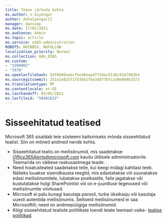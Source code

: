 ```yaml
---
title: Teave järkude kohta
ms.author: v-aiyengar
author: AshaIyengar21
manager: dansimp
ms.date: 17/02/2021
ms.audience: Admin
ms.topic: article
ms.service: o365-administration
ROBOTS: NOINDEX, NOFOLLOW
localization_priority: Normal
ms.collection: Adm_O365
ms.custom:
- "3200002"
- "7670"
ms.openlocfilehash: 54f09d8aebcf5e10eaad7f19ec5138c9167962b4
ms.sourcegitcommit: 251e2e82571fb3bb1fbe3dbf7bfca30e004b3373
ms.translationtype: MT
ms.contentlocale: et-EE
ms.lasthandoff: 03/05/2021
ms.locfileid: "50481632"
---
```

# <a name="about-built-in-alerts"></a>Sisseehitatud teatised

Microsoft 365 sisaldab teie süsteemi kaitsmiseks mõnda sisseehitatud teatist. Siin on mõned andmed nende kohta.

- Sisseehitatud teatis on meilisõnumid, mis saadetakse *Office365Alerts@microsoft.com* kaudu üldisele administraatorile. Teemarida on väikese raskusastmega teade: <name of alert policy> .
- Need hoiatusteated saadetakse teile, kui keegi midagi kahtlast teeb. Näiteks luuakse sisendkausta reeglid, mis edastatakse või suunatakse edasi meilisõnumitele, lubatakse postkastile, faile jagatakse või kustutatakse hulgi SharePointist või on e-juurdluse tegevused või meilisõnumite viivitused.
- Microsoft ei palu kunagi kasutaja parooli, turbe üksikasju või kasutaja uuesti autentida meilisõnumis. Selliseid meilisõnumeid ei saa Microsoftilt; need on andmepüügiga meilisõnumid.
- Kõigi sisseehitatud teatiste poliitikate loendi leiate teemast vaike- [teatise poliitikad](https://go.microsoft.com/fwlink/?linkid=2103170).